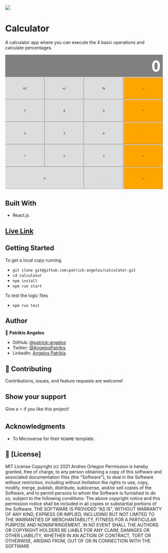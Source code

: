![](https://img.shields.io/badge/Microverse-blueviolet)

# Calculator

A calculator app where you can execute the 4 basic operations and calculate percentages.

![](./docs/screenshot.png)

## Built With

- React.js

## [Live Link](https://calculator-patrick.herokuapp.com/)

## Getting Started

To get a local copy running

- `git clone git@github.com:patrick-angelos/calculator.git`
- `cd calculator`
- `npm install`
- `npm run start`

To test the logic files

- `npm run test`

## Author

👤 **Patrikis Angelos**

- GitHub: [@patrick-angelos](https://github.com/patrick-angelos)
- Twitter: [@AngelosPatrikis](https://twitter.com/AngelosPatrikis)
- LinkedIn: [Angelos Patrikis](https://www.linkedin.com/in/angelos-patrikis-a590a61b5/)

## 🤝 Contributing

Contributions, issues, and feature requests are welcome!

## Show your support

Give a ⭐️ if you like this project!

## Acknowledgments

- To Microverse for their `README` template.

## 📝 [License]

MIT License Copyright (c) 2021 Andres Ortegon Permission is hereby granted, free of charge, to any person obtaining a copy of this software and associated documentation files (the "Software"), to deal in the Software without restriction, including without limitation the rights to use, copy, modify, merge, publish, distribute, sublicense, and/or sell copies of the Software, and to permit persons to whom the Software is furnished to do so, subject to the following conditions: The above copyright notice and this permission notice shall be included in all copies or substantial portions of the Software. THE SOFTWARE IS PROVIDED "AS IS", WITHOUT WARRANTY OF ANY KIND, EXPRESS OR IMPLIED, INCLUDING BUT NOT LIMITED TO THE WARRANTIES OF MERCHANTABILITY, FITNESS FOR A PARTICULAR PURPOSE AND NONINFRINGEMENT. IN NO EVENT SHALL THE AUTHORS OR COPYRIGHT HOLDERS BE LIABLE FOR ANY CLAIM, DAMAGES OR OTHER LIABILITY, WHETHER IN AN ACTION OF CONTRACT, TORT OR OTHERWISE, ARISING FROM, OUT OF OR IN CONNECTION WITH THE SOFTWARE